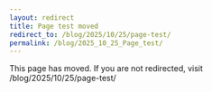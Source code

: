 ```yaml
---
layout: redirect
title: Page test moved
redirect_to: /blog/2025/10/25/page-test/
permalink: /blog/2025_10_25_Page_test/
---
```


This page has moved. If you are not redirected, visit /blog/2025/10/25/page-test/
